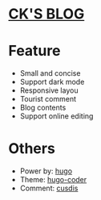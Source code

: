 # [CK'S BLOG](https://chenkai.life)


# Feature

+ Small and concise
+ Support dark mode
+ Responsive layou
+ Tourist comment
+ Blog contents
+ Support online editing


# Others

+ Power by: [hugo](https://gohugo.io/)
+ Theme: [hugo-coder](https://github.com/luizdepra/hugo-coder)
+ Comment: [cusdis](https://cusdis.com)
